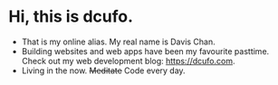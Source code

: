 # Hi, this is dcufo.
- That is my online alias. My real name is Davis Chan.
- Building websites and web apps have been my favourite pasttime. Check out my web development blog: https://dcufo.com.
- Living in the now. ~~Meditate~~ Code every day.

<!---
ctfdavis/ctfdavis is a ✨ special ✨ repository because its `README.md` (this file) appears on your GitHub profile.
You can click the Preview link to take a look at your changes.
--->
